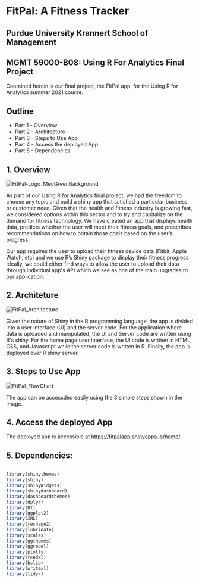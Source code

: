 # FitPal: A Fitness Tracker
## Purdue University Krannert School of Management
## MGMT 59000-B08: Using R For Analytics Final Project

Contained herein is our final project, the FitPal app, for the Using R for Analytics summer 2021 course.

## Outline
- Part 1 - Overview 
- Part 2 - Architecture
- Part 3 - Steps to Use App
- Part 4 - Access the deployed App
- Part 5 - Dependencies

## 1. Overview 
![FitPal-Logo_MedGreenBackground](https://github.com/ajbrillembourg/fitpal-fitness-tracker/blob/1c013b8ba690fb5afe0c7be8964a2a47dd9d37b9/FitPal-Logo_MedGreenBackground.png)

As part of our Using R for Analytics final project, we had the freedom to choose any topic and build a shiny app that satisfied a particular business or customer need. Given that the health and fitness industry is growing fast, we considered options within this sector and to try and capitalize on the demand for fitness technology. We have created an app that displays health data, predicts whether the user will meet their fitness goals, and prescribes recommendations on how to obtain those goals based on the user’s progress. 

Our app requires the user to upload their fitness device data (Fitbit, Apple Watch, etc) and we use R’s Shiny package to display their fitness progress. Ideally, we could either find ways to allow the user to upload their data through individual app's API which we see as one of the main upgrades to our application.

## 2. Architeture
![FitPal_Architecture](https://github.com/ajbrillembourg/fitpal-fitness-tracker/blob/1c013b8ba690fb5afe0c7be8964a2a47dd9d37b9/FitPal_Architecture.png)

Given the nature of Shiny in the R programming language, the app is divided into a user interface (UI) and the server code. For the application where data is uploaded and manipulated, the UI and Server code are written using R's shiny. For the home page user interface, the UI code is written in HTML, CSS, and Javascript while the server code is written in R. Finally, the app is deployed over R shiny server.

## 3. Steps to Use App
![FitPal_FlowChart](https://github.com/ajbrillembourg/fitpal-fitness-tracker/blob/1c013b8ba690fb5afe0c7be8964a2a47dd9d37b9/FitPal_FlowChart.png)

The app can be accessded easily using the 3 simple steps shown in the image.

## 4. Access the deployed App 
The deployed app is accessible at https://fitpalapp.shinyapps.io/home/

## 5. Dependencies:
```R

library(shinythemes)
library(shiny)
library(shinyWidgets)
library(shinydashboard)
library(dashboardthemes)
library(dplyr)
library(DT)
library(ggplot2)
library(XML)
library(reshape2)
library(lubridate)
library(scales)
library(ggthemes)
library(ggrepel)
library(plotly)
library(readxl)
library(bslib)
library(writexl)
library(tidyr)
```

